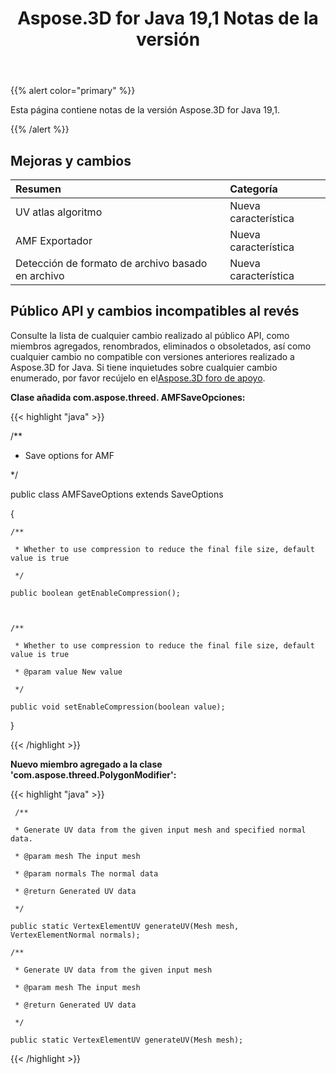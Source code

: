 ﻿---
title: Aspose.3D for Java 19,1 Notas de la versión
type: docs
weight: 120
url: /es/java/aspose-3d-for-java-19-1-release-notes/
---
{{% alert color="primary" %}} 

Esta página contiene notas de la versión Aspose.3D for Java 19,1.

{{% /alert %}} 
## **Mejoras y cambios**

|**Resumen**|**Categoría**|
|:- |:- |
|UV atlas algoritmo|Nueva característica|
|AMF Exportador|Nueva característica|
|Detección de formato de archivo basado en archivo|Nueva característica|

## **Público API y cambios incompatibles al revés**
Consulte la lista de cualquier cambio realizado al público API, como miembros agregados, renombrados, eliminados o obsoletados, así como cualquier cambio no compatible con versiones anteriores realizado a Aspose.3D for Java. Si tiene inquietudes sobre cualquier cambio enumerado, por favor recújelo en el[Aspose.3D foro de apoyo](https://forum.aspose.com/c/3d).

**Clase añadida com.aspose.threed. AMFSaveOpciones:**

{{< highlight "java" >}}

 /**

 * Save options for AMF

 */

public class AMFSaveOptions extends SaveOptions

{ 



    /**

     * Whether to use compression to reduce the final file size, default value is true

     */

    public boolean getEnableCompression();



    /**

     * Whether to use compression to reduce the final file size, default value is true

     * @param value New value

     */

    public void setEnableCompression(boolean value);

}

{{< /highlight >}}

**Nuevo miembro agregado a la clase 'com.aspose.threed.PolygonModifier':**

{{< highlight "java" >}}

     /**

     * Generate UV data from the given input mesh and specified normal data.

     * @param mesh The input mesh

     * @param normals The normal data

     * @return Generated UV data

     */

    public static VertexElementUV generateUV(Mesh mesh, VertexElementNormal normals);

    /**

     * Generate UV data from the given input mesh

     * @param mesh The input mesh

     * @return Generated UV data

     */

    public static VertexElementUV generateUV(Mesh mesh);

{{< /highlight >}}




